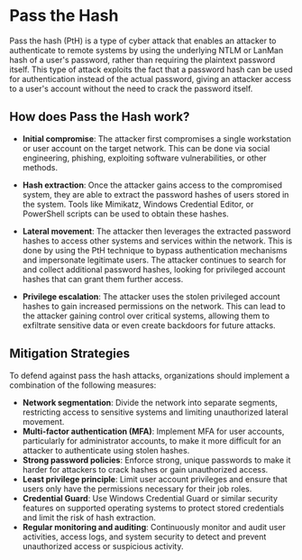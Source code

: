 # Pass the Hash

Pass the hash (PtH) is a type of cyber attack that enables an attacker to authenticate to remote systems by using the underlying NTLM or LanMan hash of a user's password, rather than requiring the plaintext password itself. This type of attack exploits the fact that a password hash can be used for authentication instead of the actual password, giving an attacker access to a user's account without the need to crack the password itself. 

## How does Pass the Hash work?

- **Initial compromise**: The attacker first compromises a single workstation or user account on the target network. This can be done via social engineering, phishing, exploiting software vulnerabilities, or other methods.

- **Hash extraction**: Once the attacker gains access to the compromised system, they are able to extract the password hashes of users stored in the system. Tools like Mimikatz, Windows Credential Editor, or PowerShell scripts can be used to obtain these hashes.

- **Lateral movement**: The attacker then leverages the extracted password hashes to access other systems and services within the network. This is done by using the PtH technique to bypass authentication mechanisms and impersonate legitimate users. The attacker continues to search for and collect additional password hashes, looking for privileged account hashes that can grant them further access.

- **Privilege escalation**: The attacker uses the stolen privileged account hashes to gain increased permissions on the network. This can lead to the attacker gaining control over critical systems, allowing them to exfiltrate sensitive data or even create backdoors for future attacks.

## Mitigation Strategies

To defend against pass the hash attacks, organizations should implement a combination of the following measures:

- **Network segmentation**: Divide the network into separate segments, restricting access to sensitive systems and limiting unauthorized lateral movement.
- **Multi-factor authentication (MFA)**: Implement MFA for user accounts, particularly for administrator accounts, to make it more difficult for an attacker to authenticate using stolen hashes.
- **Strong password policies**: Enforce strong, unique passwords to make it harder for attackers to crack hashes or gain unauthorized access.
- **Least privilege principle**: Limit user account privileges and ensure that users only have the permissions necessary for their job roles.
- **Credential Guard**: Use Windows Credential Guard or similar security features on supported operating systems to protect stored credentials and limit the risk of hash extraction.
- **Regular monitoring and auditing**: Continuously monitor and audit user activities, access logs, and system security to detect and prevent unauthorized access or suspicious activity.